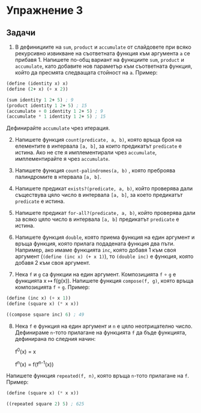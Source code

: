 Упражнение 3
============

Задачи
------

1. В дефинициите на `sum`, `product` и `accumulate` от слайдовете при всяко
рекурсивно извикване на съответната функция към аргумента `a` се прибавя 1.
Напишете по-общ вариант на функциите `sum`, `product` и `accumulate`, като
добавите нов параметър към съответната функция, който да пресмята следващата
стойност на `a`. Пример:
```scheme
(define (identity x) x)
(define (2+ x) (+ x 2))

(sum identity 1 2+ 5) ; 9
(product identity 1 2+ 5) ; 15
(accumulate + 0 identity 1 2+ 5) ; 9
(accumulate * 1 identity 1 2+ 5) ; 15
```

Дефинирайте `accumulate` чрез итерация.

2. Напишете функция `count(predicate, a, b)`, която връща броя на елементите
в интервала `[a, b]`, за които предикатът `predicate` е истина. Ако не сте я
имплементирали чрез `accumulate`, имплементирайте я чрез `accumulate`.

3. Напишете функция `count-palindromes(a, b)` , която преброява палиндромите
в нтервала `[a, b]`.

4. Напишете предикат `exists?(predicate, a, b)`, който проверява дали съществува
цяло число в интервала `[a, b]`, за което предикатът `predicate` е истина.

5. Напишете предикат `for-all?(predicate, a, b)`, който проверява дали за всяко
цяло число в интервала `[a, b]` предикатът `predicate` е истина.

6. Напишете функция `double`, която приема функция на един аргумент и връща
функция, която прилага подадената функция два пъти. Например, ако имаме
функцията `inc`, която добавя 1 към своя аргумент (`(define (inc x) (+ x 1)`),
то `(double inc)` е функция, която добавя 2 към своя аргумент.

7. Нека `f` и `g` са функции на един аргумент. Композицията `f` ∘ `g` е
функцията x ↦ f(g(x)). Напишете функция `compose(f, g)`, която връща
композицията `f` ∘ `g`. Пример:
```scheme
(define (inc x) (+ x 1))
(define (square x) (* x x))

((compose square inc) 6) ; 49
```

8. Нека `f` е функция на един аргумент и `n` е цяло неотрицателно число.
Дефинираме `n`-тото прилагане на функцията `f` да бъде функцията, дефинирана
по следния начин:

   f<sup>0</sup>(x) = x

   f<sup>n</sup>(x) = f(f<sup>n-1</sup>(x))

Напишете функция `repeated(f, n)`, която връща `n`-тото прилагане на `f`.
Пример:
```scheme
(define (square x) (* x x))

((repeated square 2) 5) ; 625
```
